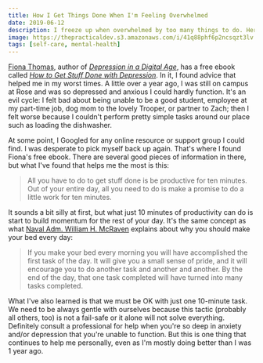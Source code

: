 ```yaml
---
title: How I Get Things Done When I'm Feeling Overwhelmed
date: 2019-06-12
description: I freeze up when overwhelmed by too many things to do. Here's how I start to work through the paralyzation.
image: https://thepracticaldev.s3.amazonaws.com/i/41q88phf6p2ncsqzt3lv.jpg
tags: [self-care, mental-health]
---
```


[Fiona Thomas](https://twitter.com/fionalikes), author of [_Depression in a Digital Age_](https://www.amazon.com/Depression-Digital-Age-Highs-Perfectionism/dp/1912478501), has a free ebook called [_How to Get Stuff Done with Depression_](https://fionalikestoblog.com/2017/09/19/getstuffdone/?fbclid=IwAR3l2_kzCXyUB6SbGbPU9f6p8ga4HOfkB9-ad4eyb0MfgiIAqo3mUhs54jA). In it, I found advice that helped me in my worst times. A little over a year ago, I was still on campus at Rose and was so depressed and anxious I could hardly function. It's an evil cycle: I felt bad about being unable to be a good student, employee at my part-time job, dog mom to the lovely Trooper, or partner to Zach; then I felt worse because I couldn't perform pretty simple tasks around our place such as loading the dishwasher.

At some point, I Googled for any online resource or support group I could find. I was desperate to pick myself back up again. That's where I found Fiona's free ebook. There are several good pieces of information in there, but what I've found that helps me the most is this:

> All you have to do to get stuff done is be productive for ten minutes. Out of your entire day, all you need to do is make a promise to do a little work for ten minutes.

It sounds a bit silly at first, but what just 10 minutes of productivity can do is start to build momentum for the rest of your day. It's the same concept as what [Naval Adm. William H. McRaven](https://news.utexas.edu/2014/05/16/mcraven-urges-graduates-to-find-courage-to-change-the-world/) explains about why you should make your bed every day:

> If you make your bed every morning you will have accomplished the first task of the day. It will give you a small sense of pride, and it will encourage you to do another task and another and another. By the end of the day, that one task completed will have turned into many tasks completed.

What I've also learned is that we must be OK with just one 10-minute task. We need to be always gentle with ourselves because this tactic (probably all others, too) is not a fail-safe or it alone will not solve everything. Definitely consult a professional for help when you're so deep in anxiety and/or depression that you're unable to function. But this is one thing that continues to help me personally, even as I'm mostly doing better than I was 1 year ago.
